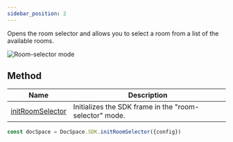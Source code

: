 ```yaml
---
sidebar_position: 2
---
```


Opens the room selector and allows you to select a room from a list of the available rooms.

![Room-selector mode](/assets/images/docspace/room-selector-mode.png)

## Method

| Name                                                        | Description                                            |
| ----------------------------------------------------------- | ------------------------------------------------------ |
| [initRoomSelector](../Methods.md#initroomselector) | Initializes the SDK frame in the "room-selector" mode. |

``` ts
const docSpace = DocSpace.SDK.initRoomSelector({config})
```
